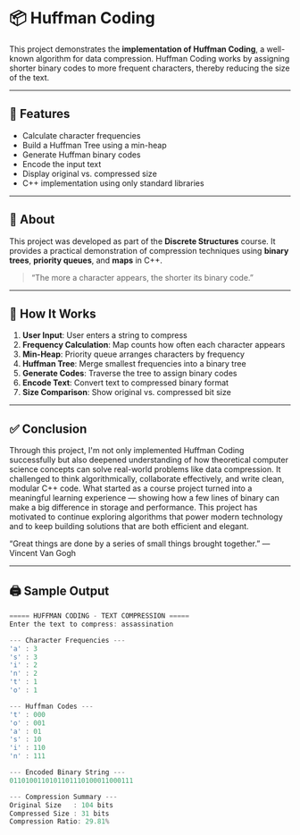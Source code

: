# 📦 Huffman Coding 

This project demonstrates the **implementation of Huffman Coding**, a well-known algorithm for data compression. Huffman Coding works by assigning shorter binary codes to more frequent characters, thereby reducing the size of the text.

---

## 🚀 Features

- Calculate character frequencies
- Build a Huffman Tree using a min-heap
- Generate Huffman binary codes
- Encode the input text
- Display original vs. compressed size
- C++ implementation using only standard libraries
  
---

## 📖 About

This project was developed as part of the **Discrete Structures** course. It provides a practical demonstration of compression techniques using **binary trees**, **priority queues**, and **maps** in C++.

> “The more a character appears, the shorter its binary code.”

---

## 🔧 How It Works

1. **User Input**: User enters a string to compress
2. **Frequency Calculation**: Map counts how often each character appears
3. **Min-Heap**: Priority queue arranges characters by frequency
4. **Huffman Tree**: Merge smallest frequencies into a binary tree
5. **Generate Codes**: Traverse the tree to assign binary codes
6. **Encode Text**: Convert text to compressed binary format
7. **Size Comparison**: Show original vs. compressed bit size

---

## ✅ Conclusion

Through this project, I'm not only implemented Huffman Coding successfully but also deepened  understanding of how theoretical computer science concepts can solve real-world problems like data compression. It challenged  to think algorithmically, collaborate effectively, and write clean, modular C++ code.
What started as a course project turned into a meaningful learning experience — showing how a few lines of binary can make a big difference in storage and performance. This project has motivated to continue exploring algorithms that power modern technology and to keep building solutions that are both efficient and elegant.

“Great things are done by a series of small things brought together.” — Vincent Van Gogh

---

## 🖨️ Sample Output

```cpp
===== HUFFMAN CODING - TEXT COMPRESSION =====
Enter the text to compress: assassination

--- Character Frequencies ---
'a' : 3
's' : 3
'i' : 2
'n' : 2
't' : 1
'o' : 1

--- Huffman Codes ---
't' : 000
'o' : 001
'a' : 01
's' : 10
'i' : 110
'n' : 111

--- Encoded Binary String ---
0110100110101101110100011000111

--- Compression Summary ---
Original Size   : 104 bits
Compressed Size : 31 bits
Compression Ratio: 29.81%

